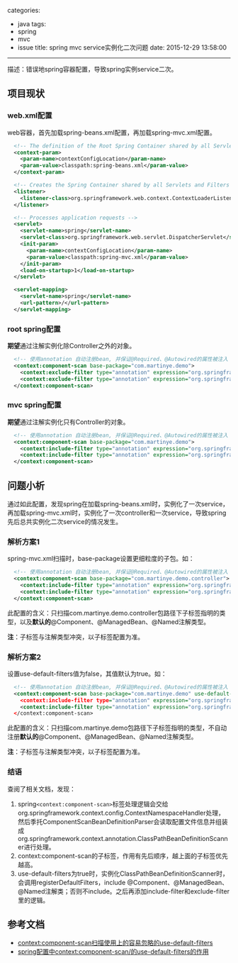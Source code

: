 categories:
  - java
tags:
  - spring
  - mvc
  - issue
title: spring mvc service实例化二次问题
date: 2015-12-29 13:58:00
---

描述：错误地spring容器配置，导致spring实例service二次。


## 项目现状

### web.xml配置
web容器，首先加载spring-beans.xml配置，再加载spring-mvc.xml配置。
``` xml
  <!-- The definition of the Root Spring Container shared by all Servlets and Filters -->
  <context-param>
    <param-name>contextConfigLocation</param-name>
    <param-value>classpath:spring-beans.xml</param-value>
  </context-param>

  <!-- Creates the Spring Container shared by all Servlets and Filters -->
  <listener>
    <listener-class>org.springframework.web.context.ContextLoaderListener</listener-class>
  </listener>

  <!-- Processes application requests -->
  <servlet>
    <servlet-name>spring</servlet-name>
    <servlet-class>org.springframework.web.servlet.DispatcherServlet</servlet-class>
    <init-param>
      <param-name>contextConfigLocation</param-name>
      <param-value>classpath:spring-mvc.xml</param-value>
    </init-param>
    <load-on-startup>1</load-on-startup>
  </servlet>

  <servlet-mapping>
    <servlet-name>spring</servlet-name>
    <url-pattern>/</url-pattern>
  </servlet-mapping>
```


<!-- more -->


### root spring配置
**期望**通过注解实例化除Controller之外的对象。
``` xml
  <!-- 使用annotation 自动注册bean, 并保证@Required、@Autowired的属性被注入 -->
  <context:component-scan base-package="com.martinye.demo">
    <context:exclude-filter type="annotation" expression="org.springframework.stereotype.Controller" />
    <context:exclude-filter type="annotation" expression="org.springframework.web.bind.annotation.ControllerAdvice" />
  </context:component-scan>
```

### mvc spring配置
**期望**通过注解实例化只有Controller的对象。
``` xml
  <!-- 使用annotation 自动注册bean, 并保证@Required、@Autowired的属性被注入 -->
  <context:component-scan base-package="com.martinye.demo">
    <context:include-filter type="annotation" expression="org.springframework.stereotype.Controller" />
    <context:include-filter type="annotation" expression="org.springframework.web.bind.annotation.ControllerAdvice" />
  </context:component-scan>
```


## 问题小析
通过如此配置，发现spring在加载spring-beans.xml时，实例化了一次service，再加载spring-mvc.xml时，实例化了一次controller和一次service，导致spring先后总共实例化二次service的情况发生。

### 解析方案1
spring-mvc.xml扫描时，base-package设置更细粒度的子包。如：
``` xml
  <!-- 使用annotation 自动注册bean, 并保证@Required、@Autowired的属性被注入 -->
  <context:component-scan base-package="com.martinye.demo.controller">
    <context:include-filter type="annotation" expression="org.springframework.stereotype.Controller" />
    <context:include-filter type="annotation" expression="org.springframework.web.bind.annotation.ControllerAdvice" />
  </context:component-scan>
```

此配置的含义：只扫描com.martinye.demo.controller包路径下子标签指明的类型，以及**默认的**@Component、@ManagedBean、@Named注解类型。

**注**：子标签与注解类型冲突，以子标签配置为准。


### 解析方案2
设置use-default-filters值为false，其值默认为true。如：
``` xml
  <!-- 使用annotation 自动注册bean, 并保证@Required、@Autowired的属性被注入 -->
  <context:component-scan base-package="com.martinye.demo" use-default-filters＝"false">
    <context:include-filter type="annotation" expression="org.springframework.stereotype.Controller" />
    <context:include-filter type="annotation" expression="org.springframework.web.bind.annotation.ControllerAdvice" />
  </context:component-scan>
```

此配置的含义：只扫描com.martinye.demo包路径下子标签指明的类型，不自动注册**默认的**@Component、@ManagedBean、@Named注解类型。

**注**：子标签与注解类型冲突，以子标签配置为准。


### 结语
查阅了相关文档，发现：
1. spring`<context:component-scan>`标签处理逻辑会交给org.springframework.context.config.ContextNamespaceHandler处理，然后季托ComponentScanBeanDefinitionParser会读取配置文件信息并组装成org.springframework.context.annotation.ClassPathBeanDefinitionScanner进行处理。
2. context:component-scan的子标签，作用有先后顺序，越上面的子标签优先越高。
3. use-default-filters为true时，实例化ClassPathBeanDefinitionScanner时，会调用registerDefaultFilters，include @Component、@ManagedBean、@Named注解类；否则不include。之后再添加include-filter和exclude-filter里的逻辑。



## 参考文档
- [context:component-scan扫描使用上的容易忽略的use-default-filters](http://jinnianshilongnian.iteye.com/blog/1762632)
- [spring配置中<context:component-scan/>的use-default-filters的作用](http://liuluo129.iteye.com/blog/1943412)


